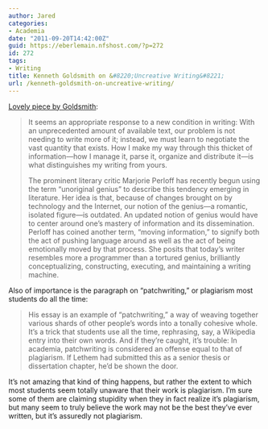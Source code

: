 ```yaml
---
author: Jared
categories:
- Academia
date: "2011-09-20T14:42:00Z"
guid: https://eberlemain.nfshost.com/?p=272
id: 272
tags:
- Writing
title: Kenneth Goldsmith on &#8220;Uncreative Writing&#8221;
url: /kenneth-goldsmith-on-uncreative-writing/
---
```

<!-- wp:paragraph -->
<p><a href="http://chronicle.com/article/Uncreative-Writing/128908/">Lovely piece by Goldsmith</a>:</p>
<!-- /wp:paragraph -->

<!-- wp:quote -->
<blockquote class="wp-block-quote"><p>It seems an appropriate response to a new condition in writing: With an unprecedented amount of available text, our problem is not needing to write more of it; instead, we must learn to negotiate the vast quantity that exists. How I make my way through this thicket of information—how I manage it, parse it, organize and distribute it—is what distinguishes my writing from yours.</p><p>The prominent literary critic Marjorie Perloff has recently begun using the term “unoriginal genius” to describe this tendency emerging in literature. Her idea is that, because of changes brought on by technology and the Internet, our notion of the genius—a romantic, isolated figure—is outdated. An updated notion of genius would have to center around one’s mastery of information and its dissemination. Perloff has coined another term, “moving information,” to signify both the act of pushing language around as well as the act of being emotionally moved by that process. She posits that today’s writer resembles more a programmer than a tortured genius, brilliantly conceptualizing, constructing, executing, and maintaining a writing machine.</p></blockquote>
<!-- /wp:quote -->

<!-- wp:paragraph -->
<p>Also of importance is the paragraph on “patchwriting,” or plagiarism most students do all the time:</p>
<!-- /wp:paragraph -->

<!-- wp:quote -->
<blockquote class="wp-block-quote"><p>His essay is an example of “patchwriting,” a way of weaving together various shards of other people’s words into a tonally cohesive whole. It’s a trick that students use all the time, rephrasing, say, a Wikipedia entry into their own words. And if they’re caught, it’s trouble: In academia, patchwriting is considered an offense equal to that of plagiarism. If Lethem had submitted this as a senior thesis or dissertation chapter, he’d be shown the door.</p></blockquote>
<!-- /wp:quote -->

<!-- wp:paragraph -->
<p>It’s not amazing that kind of thing happens, but rather the extent to which most students seem totally unaware that their work is plagiarism. I’m sure some of them are claiming stupidity when they in fact realize it’s plagiarism, but many seem to truly believe the work may not be the best they’ve ever written, but it’s assuredly not plagiarism.</p>
<!-- /wp:paragraph -->